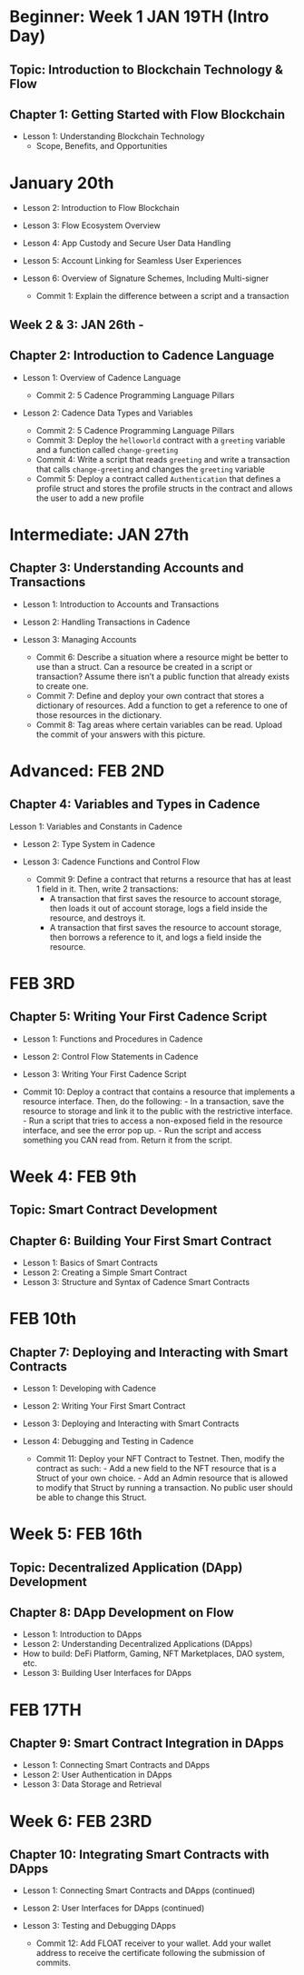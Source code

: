 # Beginner: Week 1 JAN 19TH (Intro Day)

## Topic: Introduction to Blockchain Technology & Flow

## Chapter 1: Getting Started with Flow Blockchain

- Lesson 1: Understanding Blockchain Technology
    - Scope, Benefits, and Opportunities

# January 20th
- Lesson 2: Introduction to Flow Blockchain
- Lesson 3: Flow Ecosystem Overview
- Lesson 4: App Custody and Secure User Data Handling
- Lesson 5: Account Linking for Seamless User Experiences
- Lesson 6: Overview of Signature Schemes, Including Multi-signer

   - Commit 1: Explain the difference between a script and a transaction


## Week 2 & 3: JAN 26th - 
## Chapter 2: Introduction to Cadence Language

-  Lesson 1: Overview of Cadence Language
    - Commit 2: 5 Cadence Programming Language Pillars

- Lesson 2: Cadence Data Types and Variables

    - Commit 2: 5 Cadence Programming Language Pillars
    - Commit 3: Deploy the `helloworld` contract with a `greeting` variable and a function called `change-greeting`
    - Commit 4:  Write a script that reads `greeting` and write a transaction that calls `change-greeting` and changes the `greeting` variable
    - Commit 5: Deploy a contract called `Authentication` that defines a profile struct and stores the profile structs in the contract and allows the user to add a new profile



# Intermediate: JAN 27th
## Chapter 3: Understanding Accounts and Transactions

- Lesson 1: Introduction to Accounts and Transactions
- Lesson 2: Handling Transactions in Cadence
- Lesson 3: Managing Accounts

    - Commit 6: Describe a situation where a resource might be better to use than a struct. Can a resource be created in a script or transaction? Assume there isn’t a public function that already exists to create one.
    - Commit 7: Define and deploy your own contract that stores a dictionary of resources. Add a function to get a reference to one of those resources in the dictionary.
    - Commit 8: Tag areas where certain variables can be read. Upload the commit of your answers with this picture.


# Advanced: FEB 2ND
## Chapter 4: Variables and Types in Cadence

Lesson 1: Variables and Constants in Cadence
- Lesson 2: Type System in Cadence
- Lesson 3: Cadence Functions and Control Flow

    - Commit 9: Define a contract that returns a resource that has at least 1 field in it. Then, write 2 transactions:
      - A transaction that first saves the resource to account storage, then loads it out of account storage, logs a field inside the resource, and destroys it.
      - A transaction that first saves the resource to account storage, then borrows a reference to it, and logs a field inside the resource.



# FEB 3RD
## Chapter 5: Writing Your First Cadence Script

- Lesson 1: Functions and Procedures in Cadence
- Lesson 2: Control Flow Statements in Cadence
- Lesson 3: Writing Your First Cadence Script

- Commit 10: Deploy a contract that contains a resource that implements a resource interface. Then, do the following:
      - In a transaction, save the resource to storage and link it to the public with the restrictive interface.
      - Run a script that tries to access a non-exposed field in the resource interface, and see the error pop up.
      - Run the script and access something you CAN read from. Return it from the script.


# Week 4: FEB 9th
## Topic: Smart Contract Development

## Chapter 6: Building Your First Smart Contract

- Lesson 1: Basics of Smart Contracts
- Lesson 2: Creating a Simple Smart Contract
- Lesson 3: Structure and Syntax of Cadence Smart Contracts

# FEB 10th
## Chapter 7: Deploying and Interacting with Smart Contracts

- Lesson 1: Developing with Cadence
- Lesson 2: Writing Your First Smart Contract
- Lesson 3: Deploying and Interacting with Smart Contracts
- Lesson 4: Debugging and Testing in Cadence

     - Commit 11: Deploy your NFT Contract to Testnet. Then, modify the contract as such:
      - Add a new field to the NFT resource that is a Struct of your own choice.
      - Add an Admin resource that is allowed to modify that Struct by running a transaction. No public user should be able to change this Struct.


# Week 5: FEB 16th
## Topic: Decentralized Application (DApp) Development

## Chapter 8: DApp Development on Flow

- Lesson 1: Introduction to DApps
- Lesson 2: Understanding Decentralized Applications (DApps)
- How to build: DeFi Platform, Gaming, NFT Marketplaces, DAO system, etc. 
- Lesson 3: Building User Interfaces for DApps

# FEB 17TH
## Chapter 9: Smart Contract Integration in DApps

- Lesson 1: Connecting Smart Contracts and DApps
- Lesson 2: User Authentication in DApps
- Lesson 3: Data Storage and Retrieval

# Week 6: FEB 23RD
## Chapter 10: Integrating Smart Contracts with DApps

- Lesson 1: Connecting Smart Contracts and DApps (continued)
- Lesson 2: User Interfaces for DApps (continued)
- Lesson 3: Testing and Debugging DApps

     - Commit 12: Add FLOAT receiver to your wallet. Add your wallet address to receive the certificate following the submission of commits.

